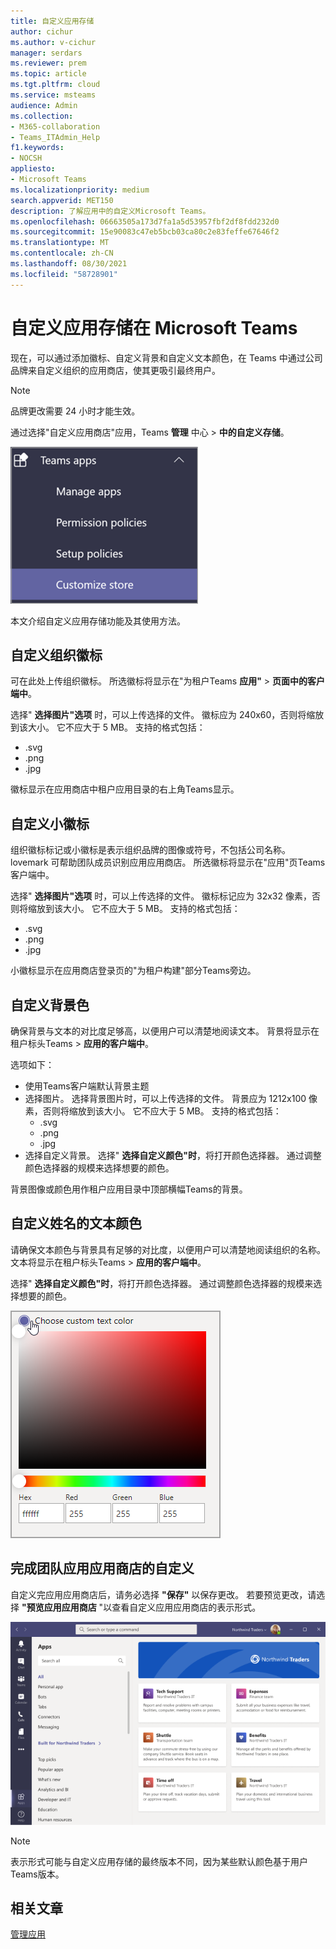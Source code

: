 ```yaml
---
title: 自定义应用存储
author: cichur
ms.author: v-cichur
manager: serdars
ms.reviewer: prem
ms.topic: article
ms.tgt.pltfrm: cloud
ms.service: msteams
audience: Admin
ms.collection:
- M365-collaboration
- Teams_ITAdmin_Help
f1.keywords:
- NOCSH
appliesto:
- Microsoft Teams
ms.localizationpriority: medium
search.appverid: MET150
description: 了解应用中的自定义Microsoft Teams。
ms.openlocfilehash: 06663505a173d7fa1a5d53957fbf2df8fdd232d0
ms.sourcegitcommit: 15e90083c47eb5bcb03ca80c2e83feffe67646f2
ms.translationtype: MT
ms.contentlocale: zh-CN
ms.lasthandoff: 08/30/2021
ms.locfileid: "58728901"
---
```

# <a name="custom-apps-store-in-microsoft-teams"></a>自定义应用存储在 Microsoft Teams

现在，可以通过添加徽标、自定义背景和自定义文本颜色，在 Teams 中通过公司品牌来自定义组织的应用商店，使其更吸引最终用户。

> [!Note]
> 品牌更改需要 24 小时才能生效。

通过选择"自定义应用商店"应用，Teams **管理** 中心  >  **中的自定义存储**。

  ![管理员控制台突出显示自定义应用商店功能。](media/customize-app-store.png)

本文介绍自定义应用存储功能及其使用方法。

## <a name="customize-your-organization-logo"></a>自定义组织徽标

<!-- Bookmark used by Context Sensitive Help (CSH). Do not delete. -->
<a name="orglogo"> </a>
<!-- Do not remove the bookmark link above. -->

可在此处上传组织徽标。 所选徽标将显示在"为租户Teams **应用"**  >  **页面中的客户端中**。

选择" **选择图片"选项** 时，可以上传选择的文件。 徽标应为 240x60，否则将缩放到该大小。 它不应大于 5 MB。 支持的格式包括：

- .svg
- .png
- .jpg

徽标显示在应用商店中租户应用目录的右上角Teams显示。

## <a name="customize-your-small-logo"></a>自定义小徽标

<!-- Bookmark used by Context Sensitive Help (CSH). Do not delete. -->
<a name="orglogomark"> </a>
<!-- Do not remove the bookmark link above. -->

组织徽标标记或小徽标是表示组织品牌的图像或符号，不包括公司名称。 lovemark 可帮助团队成员识别应用应用商店。 所选徽标将显示在"应用"页Teams客户端中。

选择" **选择图片"选项** 时，可以上传选择的文件。 徽标标记应为 32x32 像素，否则将缩放到该大小。 它不应大于 5 MB。 支持的格式包括：

- .svg
- .png
- .jpg

小徽标显示在应用商店登录页的"为租户构建"部分Teams旁边。

## <a name="customize-the-background-color"></a>自定义背景色

<!-- Bookmark used by Context Sensitive Help (CSH). Do not delete. -->
<a name="custombackground"> </a>
<!-- Do not remove the bookmark link above. -->

确保背景与文本的对比度足够高，以便用户可以清楚地阅读文本。 背景将显示在租户标头Teams  >  **应用的客户端中**。

选项如下：

- 使用Teams客户端默认背景主题
- 选择图片。 选择背景图片时，可以上传选择的文件。 背景应为 1212x100 像素，否则将缩放到该大小。 它不应大于 5 MB。 支持的格式包括：
  - .svg
  - .png
  - .jpg
- 选择自定义背景。 选择" **选择自定义颜色"时**，将打开颜色选择器。 通过调整颜色选择器的规模来选择想要的颜色。

背景图像或颜色用作租户应用目录中顶部横幅Teams的背景。

## <a name="customize-the-text-color-of-your-name"></a>自定义姓名的文本颜色

<!-- Bookmark used by Context Sensitive Help (CSH). Do not delete. -->
<a name="textcolor"> </a>
<!-- Do not remove the bookmark link above. -->

请确保文本颜色与背景具有足够的对比度，以便用户可以清楚地阅读组织的名称。 文本将显示在租户标头Teams  >  **应用的客户端中**。

选择" **选择自定义颜色"时**，将打开颜色选择器。 通过调整颜色选择器的规模来选择想要的颜色。

 ![颜色选择器。](media/choose-a-custom-color.png)

## <a name="complete-the-customization-of-your-team-apps-store"></a>完成团队应用应用商店的自定义

自定义完应用应用商店后，请务必选择 **"保存"** 以保存更改。
若要预览更改，请选择 **"预览应用应用商店** "以查看自定义应用应用商店的表示形式。

![自定义应用应用商店预览。](media/PowerAppsInStore650w.png)

> [!Note]
> 表示形式可能与自定义应用存储的最终版本不同，因为某些默认颜色基于用户Teams版本。

## <a name="related-article"></a>相关文章

[管理应用](manage-apps.md)
